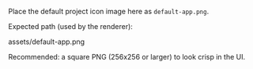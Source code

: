 Place the default project icon image here as `default-app.png`.

Expected path (used by the renderer):

assets/default-app.png

Recommended: a square PNG (256x256 or larger) to look crisp in the UI.



